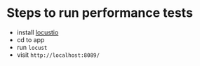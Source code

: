 # Steps to run performance tests 

- install [locustio](https://docs.locust.io/en/stable/installation.html)
- cd to app
- run `locust` 
- visit `http://localhost:8089/`
